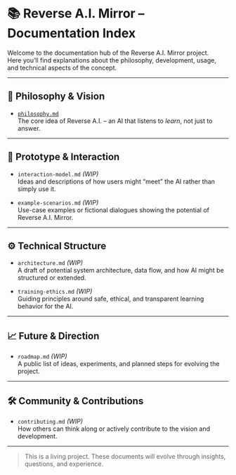 # 📚 Reverse A.I. Mirror – Documentation Index

Welcome to the documentation hub of the Reverse A.I. Mirror project.  
Here you’ll find explanations about the philosophy, development, usage, and technical aspects of the concept.

---

## 🌱 Philosophy & Vision
- [`philosophy.md`](./philosophy.md)  
  The core idea of Reverse A.I. – an AI that listens to *learn*, not just to answer.

---

## 🧪 Prototype & Interaction
- `interaction-model.md` *(WIP)*  
  Ideas and descriptions of how users might “meet” the AI rather than simply use it.

- `example-scenarios.md` *(WIP)*  
  Use-case examples or fictional dialogues showing the potential of Reverse A.I. Mirror.

---

## ⚙️ Technical Structure
- `architecture.md` *(WIP)*  
  A draft of potential system architecture, data flow, and how AI might be structured or extended.

- `training-ethics.md` *(WIP)*  
  Guiding principles around safe, ethical, and transparent learning behavior for the AI.

---

## 📈 Future & Direction
- `roadmap.md` *(WIP)*  
  A public list of ideas, experiments, and planned steps for evolving the project.

---

## 🛠️ Community & Contributions
- `contributing.md` *(WIP)*  
  How others can think along or actively contribute to the vision and development.

---

> This is a living project. These documents will evolve through insights, questions, and experience.
